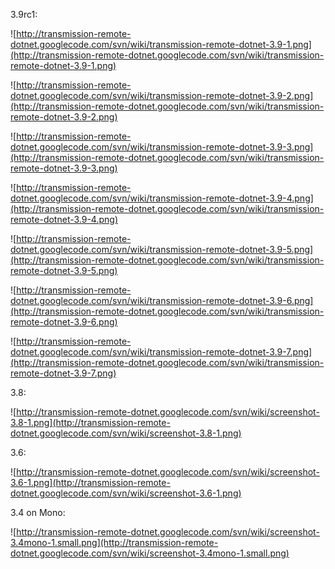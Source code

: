 3.9rc1:

![http://transmission-remote-dotnet.googlecode.com/svn/wiki/transmission-remote-dotnet-3.9-1.png](http://transmission-remote-dotnet.googlecode.com/svn/wiki/transmission-remote-dotnet-3.9-1.png)

![http://transmission-remote-dotnet.googlecode.com/svn/wiki/transmission-remote-dotnet-3.9-2.png](http://transmission-remote-dotnet.googlecode.com/svn/wiki/transmission-remote-dotnet-3.9-2.png)

![http://transmission-remote-dotnet.googlecode.com/svn/wiki/transmission-remote-dotnet-3.9-3.png](http://transmission-remote-dotnet.googlecode.com/svn/wiki/transmission-remote-dotnet-3.9-3.png)

![http://transmission-remote-dotnet.googlecode.com/svn/wiki/transmission-remote-dotnet-3.9-4.png](http://transmission-remote-dotnet.googlecode.com/svn/wiki/transmission-remote-dotnet-3.9-4.png)

![http://transmission-remote-dotnet.googlecode.com/svn/wiki/transmission-remote-dotnet-3.9-5.png](http://transmission-remote-dotnet.googlecode.com/svn/wiki/transmission-remote-dotnet-3.9-5.png)

![http://transmission-remote-dotnet.googlecode.com/svn/wiki/transmission-remote-dotnet-3.9-6.png](http://transmission-remote-dotnet.googlecode.com/svn/wiki/transmission-remote-dotnet-3.9-6.png)

![http://transmission-remote-dotnet.googlecode.com/svn/wiki/transmission-remote-dotnet-3.9-7.png](http://transmission-remote-dotnet.googlecode.com/svn/wiki/transmission-remote-dotnet-3.9-7.png)

3.8:

![http://transmission-remote-dotnet.googlecode.com/svn/wiki/screenshot-3.8-1.png](http://transmission-remote-dotnet.googlecode.com/svn/wiki/screenshot-3.8-1.png)

3.6:

![http://transmission-remote-dotnet.googlecode.com/svn/wiki/screenshot-3.6-1.png](http://transmission-remote-dotnet.googlecode.com/svn/wiki/screenshot-3.6-1.png)

3.4 on Mono:

![http://transmission-remote-dotnet.googlecode.com/svn/wiki/screenshot-3.4mono-1.small.png](http://transmission-remote-dotnet.googlecode.com/svn/wiki/screenshot-3.4mono-1.small.png)